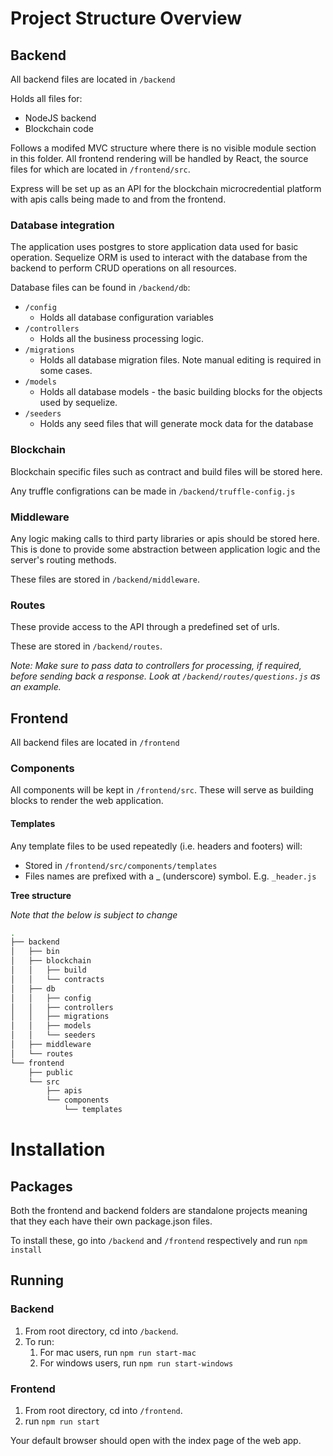 # Project Structure Overview

## Backend

All backend files are located in `/backend`

Holds all files for:
 - NodeJS backend
 - Blockchain code

Follows a modifed MVC structure where there is no visible module section in this folder. All frontend rendering will be handled by React, the source files for which are located in `/frontend/src`.

Express will be set up as an API for the blockchain microcredential platform with apis calls being made to and from the frontend.

### Database integration

The application uses postgres to store application data used for basic operation.
Sequelize ORM is used to interact with the database from the backend to perform CRUD operations on all resources.

Database files can be found in `/backend/db`:
- `/config`
    - Holds all database configuration variables
- `/controllers`
    - Holds all the business processing logic.
- `/migrations`
    - Holds all database migration files. Note manual editing is required in some cases.
- `/models`
    - Holds all database models - the basic building blocks for the objects used by sequelize.
- `/seeders`
    - Holds any seed files that will generate mock data for the database

### Blockchain

Blockchain specific files such as contract and build files will be stored here.

Any truffle configrations can be made in `/backend/truffle-config.js`

### Middleware

Any logic making calls to third party libraries or apis should be stored here. This is done to provide some abstraction between application logic and the server's routing methods.

These files are stored in `/backend/middleware`.



### Routes

These provide access to the API through a predefined set of urls.

These are stored in `/backend/routes`.

*Note: Make sure to pass data to controllers for processing, if required, before sending back a response. Look at `/backend/routes/questions.js` as an example.*

## Frontend

All backend files are located in `/frontend`

### Components

All components will be kept in `/frontend/src`. These will serve as building blocks to render the web application.

#### Templates

Any template files to be used repeatedly (i.e. headers and footers) will:
 - Stored in `/frontend/src/components/templates`
 - Files names are prefixed with a _ (underscore) symbol. E.g. `_header.js`


 
**Tree structure**

*Note that the below is subject to change*

```bash
.
├── backend
│   ├── bin
│   ├── blockchain
│   │   ├── build
│   │   └── contracts
│   ├── db
│   │   ├── config
│   │   ├── controllers
│   │   ├── migrations
│   │   ├── models
│   │   └── seeders
│   ├── middleware
│   └── routes
└── frontend
    ├── public
    └── src
        ├── apis
        └── components
            └── templates
```


# Installation

## Packages

Both the frontend and backend folders are standalone projects meaning that they each have their own package.json files.

To install these, go into `/backend` and `/frontend` respectively and run `npm install`

## Running

### Backend

1. From root directory, cd into `/backend`.
2. To run:
    1. For mac users, run `npm run start-mac`
    2. For windows users, run `npm run start-windows`

### Frontend

1. From root directory, cd into `/frontend`.
2. run `npm run start`

Your default browser should open with the index page of the web app.
